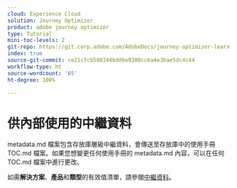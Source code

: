 ```yaml
---
cloud: Experience Cloud
solution: Journey Optimizer
product: adobe journey optimizer
type: Tutorial
mini-toc-levels: 2
git-repo: https://git.corp.adobe.com/AdobeDocs/journey-optimizer-learn.zh-Hant
index: true
source-git-commit: ce21cfcb580344bdd6e9280cc6a4e3bae5dc4c44
workflow-type: ht
source-wordcount: '65'
ht-degree: 100%

---
```



# 供內部使用的中繼資料

metadata.md 檔案包含存放庫層級中繼資料，會傳送至存放庫中的使用手冊 TOC.md 檔案。如果您想變更任何使用手冊的 metadata.md 內容，可以在任何 TOC.md 檔案中進行更改。

如需&#x200B;**解決方案**、**產品**&#x200B;和&#x200B;**類型**&#x200B;的有效值清單，請參閱[中繼資料](https://experienceleague.adobe.com/docs/authoring-guide-exl/using/editing/user-guide-setup/metadata.html?lang=zh-Hant)。
